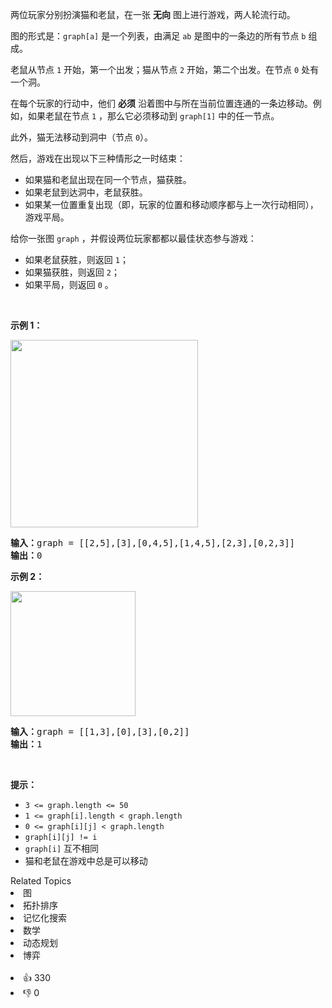 <p>两位玩家分别扮演猫和老鼠，在一张 <strong>无向</strong> 图上进行游戏，两人轮流行动。</p>

<p>图的形式是：<code>graph[a]</code> 是一个列表，由满足&nbsp;<code>ab</code> 是图中的一条边的所有节点 <code>b</code> 组成。</p>

<p>老鼠从节点 <code>1</code> 开始，第一个出发；猫从节点 <code>2</code> 开始，第二个出发。在节点 <code>0</code> 处有一个洞。</p>

<p>在每个玩家的行动中，他们 <strong>必须</strong> 沿着图中与所在当前位置连通的一条边移动。例如，如果老鼠在节点 <code>1</code> ，那么它必须移动到 <code>graph[1]</code> 中的任一节点。</p>

<p>此外，猫无法移动到洞中（节点 <code>0</code>）。</p>

<p>然后，游戏在出现以下三种情形之一时结束：</p>

<ul> 
 <li>如果猫和老鼠出现在同一个节点，猫获胜。</li> 
 <li>如果老鼠到达洞中，老鼠获胜。</li> 
 <li>如果某一位置重复出现（即，玩家的位置和移动顺序都与上一次行动相同），游戏平局。</li> 
</ul>

<p>给你一张图 <code>graph</code> ，并假设两位玩家都都以最佳状态参与游戏：</p>

<ul> 
 <li>如果老鼠获胜，则返回&nbsp;<code>1</code>；</li> 
 <li>如果猫获胜，则返回 <code>2</code>；</li> 
 <li>如果平局，则返回 <code>0</code> 。</li> 
</ul> &nbsp;

<p><strong class="example">示例 1：</strong></p> 
<img alt="" src="https://assets.leetcode.com/uploads/2020/11/17/cat1.jpg" style="width: 300px; height: 300px;" /> 
<pre>
<strong>输入：</strong>graph = [[2,5],[3],[0,4,5],[1,4,5],[2,3],[0,2,3]]
<strong>输出：</strong>0
</pre>

<p><strong class="example">示例 2：</strong></p> 
<img alt="" src="https://assets.leetcode.com/uploads/2020/11/17/cat2.jpg" style="width: 200px; height: 200px;" /> 
<pre>
<strong>输入：</strong>graph = [[1,3],[0],[3],[0,2]]
<strong>输出：</strong>1
</pre>

<p>&nbsp;</p>

<p><strong>提示：</strong></p>

<ul> 
 <li><code>3 &lt;= graph.length &lt;= 50</code></li> 
 <li><code>1&nbsp;&lt;= graph[i].length &lt; graph.length</code></li> 
 <li><code>0 &lt;= graph[i][j] &lt; graph.length</code></li> 
 <li><code>graph[i][j] != i</code></li> 
 <li><code>graph[i]</code> 互不相同</li> 
 <li>猫和老鼠在游戏中总是可以移动</li> 
</ul>

<div><div>Related Topics</div><div><li>图</li><li>拓扑排序</li><li>记忆化搜索</li><li>数学</li><li>动态规划</li><li>博弈</li></div></div><br><div><li>👍 330</li><li>👎 0</li></div>